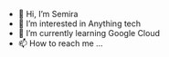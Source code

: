 - 👋 Hi, I’m Semira
- 👀 I’m interested in Anything tech
- 🌱 I’m currently learning Google Cloud 
- 📫 How to reach me ...

<!---
SemiraJim/SemiraJim is a ✨ special ✨ repository because its `README.md` (this file) appears on your GitHub profile.
You can click the Preview link to take a look at your changes.
--->
